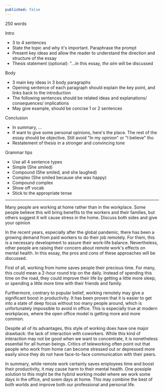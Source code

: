 ```yaml
---
published: false
---
```

250 words

Intro
- 3 to 4 sentences
 - State the topic and why it's important. Paraphrase the prompt
 - Present key ideas and allow the reader to understand the direction and structure of the essay
 - Thesis statement (optional): "...in this essay, *the aim* will be discussed
    
Body
- 3 main key ideas in 3 body paragraphs
 - Opening sentence of each paragraph should explain the key point, and links back to the introduction
 - The following sentences should be related ideas and explanations/ consequences/ implications
 - May give example, should be concise 1 or 2 sentences
 
Conclusion
- In summary, ...
- If want to give some personal opinions, here's the place. The rest of the essay should be objective. Still avoid "In my opinion" or "I believe" tho
- Restatement of thesis in a stronger and convincing tone

Grammar tips
- Use all 4 sentence types
 - Simple (She smiled)
 - Compound (She smiled, and she laughed)
 - Complex (She smiled because she was happy)
 - Compound complex
- Show off vocab
- Stick to the appropriate tense

---
Many people are working at home rather than in the workplace. Some people believe this will bring benefits to the workers and their families, but others suggest it will cause stress in the home. Discuss both sides and give your opinion

In the recent years, especially after the global pandemic, there has been a growing demand from paid workers to do their job remotely. For them, this is a necessary development to assure their work-life balance. Nevertheless, other people are raising their concern about remote work's effects on mental health. In this essay, the pros and cons of these approaches will be discussed.

First of all, working from home saves people their precious time. For many, this could mean a 2-hour round trip on the daily. Instead of spending this time on the road, they could improve their life by getting a little more sleep, or spending a little more time with their friends and family.

Furthermore, contrary to popular belief, working remotely may give a significant boost in productivity. It has been proven that it is easier to get into a state of deep focus without too many people around, which is unfortunately impossible to avoid in office. This is especially true at modern workplaces, where the open office model is getting more and more common.

Despite all of its advantages, this style of working does have one major drawback: the lack of interaction with coworkers. While this kind of interaction may not be good when we want to concentrate, it is nonetheless essential for all human beings. Critics of teleworking often point out that people who work from home can become stressed out or depressed more easily since they do not have face-to-face communication with their peers.

In summary, while remote work certainly saves employees time and boost their productivity, it may cause harm to their mental health. One possiple solution to this might be the hybrid working model where we work some days in the office, and soem days at home. This may combine the best of both worlds and improve both our professional and personal life. 